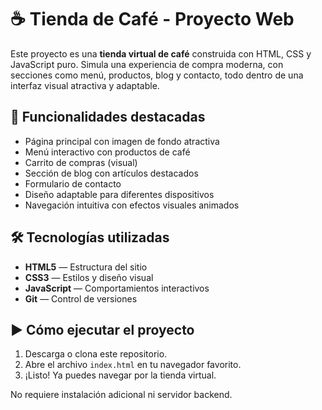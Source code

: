 # ☕ Tienda de Café - Proyecto Web

Este proyecto es una **tienda virtual de café** construida con HTML, CSS y JavaScript puro. Simula una experiencia de compra moderna, con secciones como menú, productos, blog y contacto, todo dentro de una interfaz visual atractiva y adaptable.

## 🚀 Funcionalidades destacadas

- Página principal con imagen de fondo atractiva
- Menú interactivo con productos de café
- Carrito de compras (visual)
- Sección de blog con artículos destacados
- Formulario de contacto
- Diseño adaptable para diferentes dispositivos
- Navegación intuitiva con efectos visuales animados


## 🛠️ Tecnologías utilizadas

- **HTML5** — Estructura del sitio
- **CSS3** — Estilos y diseño visual
- **JavaScript** — Comportamientos interactivos
- **Git** — Control de versiones

## ▶️ Cómo ejecutar el proyecto

1. Descarga o clona este repositorio.
2. Abre el archivo `index.html` en tu navegador favorito.
3. ¡Listo! Ya puedes navegar por la tienda virtual.

No requiere instalación adicional ni servidor backend.

